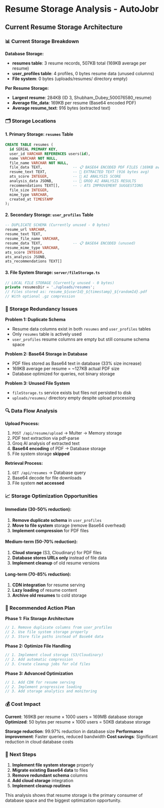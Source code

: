 # Resume Storage Analysis - AutoJobr

## **Current Resume Storage Architecture**

### **📊 Current Storage Breakdown**

**Database Storage:**
- **resumes table**: 3 resume records, 507KB total (169KB average per resume)
- **user_profiles table**: 4 profiles, 0 bytes resume data (unused columns)
- **File system**: 0 bytes (uploads/resumes/ directory empty)

**Per Resume Storage:**
- **Largest resume**: 284KB (ID 3, Shubham_Dubey_500076580_resume)
- **Average file_data**: 169KB per resume (Base64 encoded PDF)
- **Average resume_text**: 916 bytes (extracted text)

### **🗂️ Storage Locations**

#### **1. Primary Storage: `resumes` Table**
```sql
CREATE TABLE resumes (
  id SERIAL PRIMARY KEY,
  user_id VARCHAR REFERENCES users(id),
  name VARCHAR NOT NULL,
  file_name VARCHAR NOT NULL,
  file_data TEXT,              -- 📋 BASE64 ENCODED PDF FILES (169KB avg)
  resume_text TEXT,            -- 📝 EXTRACTED TEXT (916 bytes avg)
  ats_score INTEGER,           -- 🎯 AI ANALYSIS SCORE
  analysis_data JSONB,         -- 🤖 GROQ AI ANALYSIS RESULTS
  recommendations TEXT[],      -- 💡 ATS IMPROVEMENT SUGGESTIONS
  file_size INTEGER,
  mime_type VARCHAR,
  created_at TIMESTAMP
);
```

#### **2. Secondary Storage: `user_profiles` Table**
```sql
-- DUPLICATE SCHEMA (Currently unused - 0 bytes)
resume_url VARCHAR,
resume_text TEXT,
resume_file_name VARCHAR,
resume_data TEXT,              -- 📋 BASE64 ENCODED (unused)
resume_mime_type VARCHAR,
ats_score INTEGER,
ats_analysis JSONB,
ats_recommendations TEXT[]
```

#### **3. File System Storage: `server/fileStorage.ts`**
```typescript
// LOCAL FILE STORAGE (Currently unused - 0 bytes)
private resumesDir = './uploads/resumes';
// Files stored as: resume_${userId}_${timestamp}_${randomId}.pdf
// With optional .gz compression
```

### **💾 Storage Redundancy Issues**

**Problem 1: Duplicate Schema**
- Resume data columns exist in both `resumes` and `user_profiles` tables
- Only `resumes` table is actively used
- `user_profiles` resume columns are empty but still consume schema space

**Problem 2: Base64 Storage in Database**
- PDF files stored as Base64 text in database (33% size increase)
- 169KB average per resume = ~127KB actual PDF size
- Database optimized for queries, not binary storage

**Problem 3: Unused File System**
- `fileStorage.ts` service exists but files not persisted to disk
- `uploads/resumes/` directory empty despite upload processing

### **🔍 Data Flow Analysis**

**Upload Process:**
1. `POST /api/resume/upload` → Multer → Memory storage
2. PDF text extraction via pdf-parse
3. Groq AI analysis of extracted text
4. **Base64 encoding** of PDF → Database storage
5. File system storage **skipped**

**Retrieval Process:**
1. `GET /api/resumes` → Database query
2. Base64 decode for file downloads
3. File system **not accessed**

### **📈 Storage Optimization Opportunities**

#### **Immediate (30-50% reduction):**
1. **Remove duplicate schema** in `user_profiles`
2. **Move to file system** storage (remove Base64 overhead)
3. **Implement compression** for PDF files

#### **Medium-term (50-70% reduction):**
1. **Cloud storage** (S3, Cloudinary) for PDF files
2. **Database stores URLs only** instead of file data
3. **Implement cleanup** of old resume versions

#### **Long-term (70-85% reduction):**
1. **CDN integration** for resume serving
2. **Lazy loading** of resume content
3. **Archive old resumes** to cold storage

### **🎯 Recommended Action Plan**

**Phase 1: Fix Storage Architecture**
```javascript
// 1. Remove duplicate columns from user_profiles
// 2. Use file system storage properly
// 3. Store file paths instead of Base64 data
```

**Phase 2: Optimize File Handling**
```javascript
// 1. Implement cloud storage (S3/Cloudinary)
// 2. Add automatic compression
// 3. Create cleanup jobs for old files
```

**Phase 3: Advanced Optimization**
```javascript
// 1. Add CDN for resume serving
// 2. Implement progressive loading
// 3. Add storage analytics and monitoring
```

### **💰 Cost Impact**

**Current**: 169KB per resume × 1000 users = 169MB database storage
**Optimized**: 50 bytes per resume × 1000 users = 50KB database storage

**Storage reduction**: 99.97% reduction in database size
**Performance improvement**: Faster queries, reduced bandwidth
**Cost savings**: Significant reduction in cloud database costs

### **🚀 Next Steps**

1. **Implement file system storage** properly
2. **Migrate existing Base64 data** to files
3. **Remove redundant schema** columns
4. **Add cloud storage** integration
5. **Implement cleanup routines**

This analysis shows that resume storage is the primary consumer of database space and the biggest optimization opportunity.